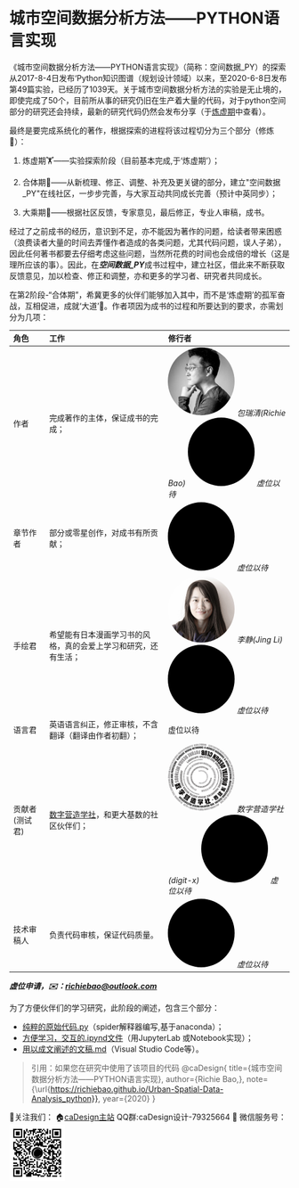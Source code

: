 # 城市空间数据分析方法——PYTHON语言实现
《城市空间数据分析方法——PYTHON语言实现》（简称：空间数据_PY）的探索从2017-8-4日发布‘Python知识图谱（规划设计领域）以来，至2020-6-8日发布第49篇实验，已经历了1039天。关于城市空间数据分析方法的实验是无止境的，即使完成了50个，目前所从事的研究仍旧在生产着大量的代码，对于python空间部分的研究还会持续，最新的研究代码仍然会发布分享（于[炼虚期](https://github.com/richieBao/python-urbanPlanning)中查看）。

最终是要完成系统化的著作，根据探索的进程将该过程切分为三个部分（修炼🧘）：
1. 炼虚期🏋——实验探索阶段（目前基本完成,于‘炼虚期’）；

2. 合体期🤼——从新梳理、修正、调整、补充及更关键的部分，建立"空间数据_PY"在线社区，一步步完善，与大家互动共同成长完善（预计中英同步）；

3. 大乘期🐒——根据社区反馈，专家意见，最后修正，专业人审稿，成书。

经过了之前成书的经历，意识到不足，亦不能因为著作的问题，给读者带来困惑（浪费读者大量的时间去弄懂作者造成的各类问题，尤其代码问题，误人子弟），因此任何著书都要去仔细考虑这些问题，当然所花费的时间也会成倍的增长（这是理所应该的事）。因此，在<strong><em>空间数据_PY</em></strong>成书过程中，建立社区，借此来不断获取反馈意见，加以检查、修正和调整，亦和更多的学习者、研究者共同成长。

在第2阶段-“合体期”，希冀更多的伙伴们能够加入其中，而不是‘炼虚期’的孤军奋战，互相促进，成就‘大道’🦍。作者项因为成书的过程和所要达到的要求，亦需划分为几项：

| 角色      |      工作     |  修行者 |
|:----------|:-------------|:------|
| 作者 |  完成著作的主体，保证成书的完成； |<a href="url"><img src="./imgs/richie.jpg" height="auto" width="120" style="border-radius:50%" title="caDesign"></a> <em>包瑞清(Richie Bao)</em> <a href="url"><img src="./imgs/none.jpg" height="auto" width="120" style="border-radius:50%" title="Vacant Position"></a> <em>虚位以待</em>|
| 章节作者 | 部分或零星创作，对成书有所贡献；  |<a href="url"><img src="./imgs/none.jpg" height="auto" width="120" style="border-radius:50%" title="Vacant Position"></a> <em>虚位以待</em> |
| 手绘君 | 希望能有日本漫画学习书的风格，真的会爱上学习和研究，还有生活； |<a href="url"><img src="./imgs/lj.jpg" height="auto" width="120" style="border-radius:50%" title="caDesign"></a> <em>李静(Jing Li)</em> <a href="url"><img src="./imgs/none.jpg" height="auto" width="120" style="border-radius:50%" title="Vacant Position"></a> <em>虚位以待</em>|
| 语言君 | 英语语言纠正，修正审核，不含翻译（翻译由作者初翻）； | 虚位以待 |
| 贡献者(测试君) | [数字营造学社](http://digit-x.org/digit/)，和更大基数的社区伙伴们； |<a href="url"><img src="./imgs/avatar.png" height="auto" width="120" style="border-radius:50%" title="digti-x"></a> <em>数字营造学社(digit-x)</em> <a href="url"><img src="./imgs/none.jpg" height="auto" width="120" style="border-radius:50%" title="Vacant Position"></a> <em>虚位以待</em>|
|技术审稿人 |负责代码审核，保证代码质量。 |<a href="url"><img src="./imgs/none.jpg" height="auto" width="120" style="border-radius:50%" title="Vacant Position"></a> <em>虚位以待</em> |

***虚位申请，✉️：<em>richiebao@outlook.com</em>***

为了方便伙伴们的学习研究，此阶段的阐述，包含三个部分：
* [纯粹的原始代码.py](https://github.com/richieBao/Urban-Spatial-Data-Analysis_python/tree/master/code)（spider解释器编写,基于anaconda）；
* [方便学习，交互的.ipynd文件](https://github.com/richieBao/Urban-Spatial-Data-Analysis_python/tree/master/notebook)（用JupyterLab 或Notebook实现）；
* [用以成文阐述的文稿.md](https://github.com/richieBao/Urban-Spatial-Data-Analysis_python/tree/master/docs/markdown)（Visual Studio Code等）。

> 引用：如果您在研究中使用了该项目的代码
@caDesign{
    title={城市空间数据分析方法——PYTHON语言实现},
    author={Richie Bao,},
    note={\url{https://richiebao.github.io/Urban-Spatial-Data-Analysis_python}},
    year={2020}
}

👀关注我们：
🏠[caDesign主站](http://cadesign.cn/) QQ群:caDesign设计-79325664      💬 微信服务号：<a href="url"><img src="./imgs/caDesign.jpg" height="auto" width="100" title="Vacant Position">    






